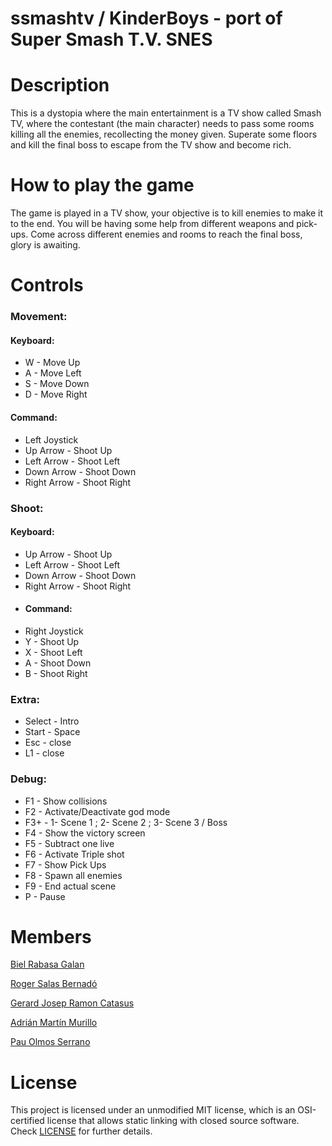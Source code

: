 # ssmashtv / KinderBoys - port of Super Smash T.V. SNES

# Description

This is a dystopia where the main entertainment is a TV show called Smash TV, where the contestant (the main character) needs to pass some rooms killing all the enemies, recollecting the money given.
Superate some floors and kill the final boss to escape from the TV show and become rich.

# How to play the game

The game is played in a TV show, your objective is to kill enemies to make it to the end. 
You will be having some help from different weapons and pick-ups.
Come across different enemies and rooms to reach the final boss, glory is awaiting.

# Controls

### Movement:
#### Keyboard:
* W - Move Up
* A - Move Left
* S - Move Down
* D - Move Right
#### Command:
* Left Joystick
* Up Arrow - Shoot Up
* Left Arrow - Shoot Left
* Down Arrow - Shoot Down
* Right Arrow - Shoot Right
### Shoot:
#### Keyboard:
* Up Arrow - Shoot Up
* Left Arrow - Shoot Left
* Down Arrow - Shoot Down
* Right Arrow - Shoot Right
* #### Command:
* Right Joystick 
* Y - Shoot Up
* X - Shoot Left
* A - Shoot Down
* B - Shoot Right

### Extra:
* Select - Intro
* Start - Space
* Esc - close
* L1 - close

### Debug:
* F1 - Show collisions
* F2 - Activate/Deactivate god mode
* F3+ - 1- Scene 1 ; 2- Scene 2 ; 3- Scene 3 / Boss
* F4 - Show the victory screen
* F5 - Subtract one live
* F6 - Activate Triple shot
* F7 - Show Pick Ups
* F8 - Spawn all enemies
* F9 - End actual scene
* P  - Pause

# Members

[Biel Rabasa Galan](https://github.com/bielrabasa)

[Roger Salas Bernadó](https://github.com/Draquian)

[Gerard Josep Ramon Catasus](https://github.com/kramtron)

[Adrián Martín Murillo](https://github.com/Astrorey776)

[Pau Olmos Serrano](https://github.com/PauOlmos)

# License

This project is licensed under an unmodified MIT license, which is an OSI-certified license that allows static linking with closed source software. 
Check [LICENSE](LICENSE) for further details.

